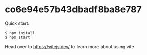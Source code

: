 # co6e94e57b43dbadf8ba8e787

Quick start:

```
$ npm install
$ npm start
````

Head over to https://vitejs.dev/ to learn more about using vite

